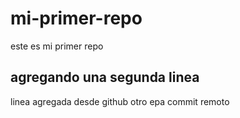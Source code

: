 # mi-primer-repo
este es mi primer repo

## agregando una segunda linea
 linea agregada desde github
otro epa commit remoto
